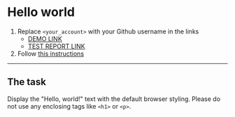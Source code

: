 # Hello world
1. Replace `<your_account>` with your Github username in the links
    - [DEMO LINK](https://cs-cognitome.github.io/layout_hello-world/) <br>
    - [TEST REPORT LINK](https://cs-cognitome.github.io/layout_hello-world/report/html_report/)
2. Follow [this instructions](https://mate-academy.github.io/layout_task-guideline/)
___

## The task 
Display the "Hello, world!" text with the default browser styling. Please do not 
use any enclosing tags like `<h1>` or `<p>`.
